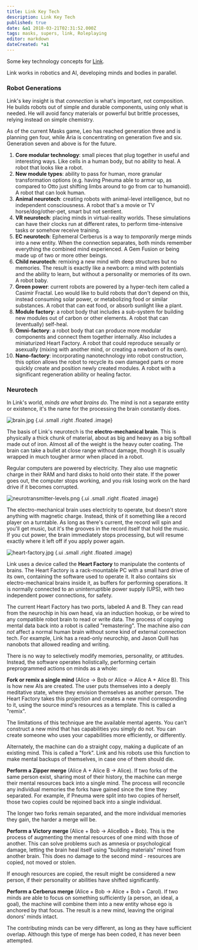 ```yaml
---
title: Link Key Tech
description: Link Key Tech
published: true
date: &a1 2018-03-21T02:31:52.000Z
tags: masks, supers, link, Roleplaying
editor: markdown
dateCreated: *a1
---
```


Some key technology concepts for [Link](/2017/08/07/link/).

<!-- more -->

Link works in robotics and AI, developing minds and bodies in parallel.

### Robot Generations

Link's key insight is that _connection_ is what's important, not composition.
He builds robots out of simple and durable components, using only what is needed.
He will avoid fancy materials or powerful but brittle processes, relying instead on simple chemistry.

As of the current Masks game, Leo has reached generation three and is planning gen four, while Aria is concentrating on generation five and six.
Generation seven and above is for the future.

1. **Core modular technology**: small pieces that plug together in useful and interesting ways. Like cells in a human body, but no ability to heal. A robot that looks like a robot.
2. **New module types**: ability to pass for human, more granular transformation options (e.g. having Pneuma able to armor up, as compared to Otto just shifting limbs around to go from car to humanoid). A robot that can look human.
3. **Animal neurotech**: creating robots with animal-level intelligence, but no independent consciousness. A robot that's a movie or TV horse/dog/other-pet, smart but not sentient.
4. **VR neurotech**: placing minds in virtual-reality worlds. These simulations can have their clocks run at different rates, to perform time-intensive tasks or somehow receive training.
5. **EC neurotech**: Ephemeral Cerberus is a way to _temporarily_ merge minds into a new entity. When the connection separates, both minds remember everything the combined mind experienced. A Gem Fusion or being made up of two or more other beings.
6. **Child neurotech**: remixing a new mind with deep structures but no memories. The result is exactly like a newborn: a mind with potentials and the ability to learn, but without a personality or memories of its own. A robot baby.
7. **Green power**: current robots are powered by a hyper-tech item called a Casimir Fractal. Leo would like to build robots that don't depend on this, instead consuming solar power, or metabolizing food or similar substances. A robot that can eat food, or absorb sunlight like a plant.
8. **Module factory**: a robot body that includes a sub-system for building new modules out of carbon or other elements. A robot that can (eventually) self-heal.
9. **Omni-factory**: a robot body that can produce more modular components and connect them together internally. Also includes a miniaturized Heart Factory. A robot that could reproduce sexually or asexually (mixing with another mind, or creating a newborn of its own).
10. **Nano-factory**: incorporating nanotechnology into robot construction, this option allows the robot to recycle its own damaged parts or more quickly create and position newly created modules. A robot with a significant regeneration ability or healing factor.

### Neurotech

In Link's world, _minds are what brains do_.
The mind is not a separate entity or existence,
it's the name for the processing the brain constantly does.

![brain.jpg](/assets/link-key-tech/brain.jpg) {.ui .small .right .floated .image}

The basis of Link's neurotech is the **electro-mechanical brain**.
This is physically a thick chunk of material,
about as big and heavy as a big softball made out of iron.
Almost all of the weight is the heavy outer coating.
The brain can take a bullet at close range without damage,
though it is usually wrapped in much tougher armor when placed in a robot.

Regular computers are powered by electricity.
They also use magnetic charge in their RAM and hard disks to hold onto their state.
If the power goes out, the computer stops working,
and you risk losing work on the hard drive if it becomes corrupted.

![neurotransmitter-levels.png](/assets/link-key-tech/neurotransmitter-levels.png) {.ui .small .right .floated .image}

The electro-mechanical brain uses electricity to operate, but doesn't store anything with magnetic charge.
Instead, think of it something like a record player on a turntable.
As long as there's current, the record will spin and you'll get music,
but it's the grooves in the record itself that hold the music.
If you cut power, the brain immediately stops processing,
but will resume exactly where it left off if you apply power again.

![heart-factory.jpg](/assets/link-key-tech/heart-factory.jpg) {.ui .small .right .floated .image}

Link uses a device called the **Heart Factory**
to manipulate the contents of brains.
The Heart Factory is a rack-mountable PC with a small hard drive of its own,
containing the software used to operate it.
It also contains six electro-mechanical brains inside it,
as buffers for performing operations.
It is normally connected to an uninterruptible power supply (UPS),
with two independent power connections, for safety.

The current Heart Factory has two ports, labeled A and B.
They can read from the neurochip in his own head, via an induction hookup,
or be wired to any compatible robot brain to read or write data.
The process of copying mental data back into a robot is called "remastering".
The machine also _can not_ affect a normal human brain
without some kind of external connection tech.
For example, Link has a read-only neurochip, and Jason Quill has nanobots that allowed reading and writing.

There is no way to selectively modify memories, personality, or attitudes.
Instead, the software operates holistically, performing certain preprogrammed actions on minds as a whole:

**Fork or remix a single mind** (Alice -> Bob or Alice -> Alice A + Alice B).
This is how new AIs are created.
The user puts themselves into a deeply meditative state, where they envision themselves as another person.
The Heart Factory takes this projection and creates a new mind corresponding to it,
using the source mind's resources as a template.
This is called a "remix".

The limitations of this technique are the available mental agents.
You can't construct a new mind that has capabilities you simply do not.
You can create someone who uses your capabilities more efficiently, or differently.

Alternately, the machine can do a straight copy,
making a duplicate of an existing mind.
This is called a "fork".
Link and his robots use this function to make mental backups of themselves,
in case one of them should die.

**Perform a Zipper merge** (Alice A + Alice B -> Alice).
If two forks of the same person exist, sharing most of their history,
the machine can merge their mental resources back into a single mind.
The process will reconcile any individual memories the forks have gained since the time they separated.
For example, if Pneuma were split into two copies of herself,
those two copies could be rejoined back into a single individual.

The longer two forks remain separated, and the more individual memories they gain, the harder a merge will be.

**Perform a Victory merge** (Alice + Bob -> AliceBob + Bob).
This is the process of augmenting the mental resources of one mind with those of another.
This can solve problems such as amnesia or psychological damage,
letting the brain heal itself using "building materials" mined from another brain.
This does no damage to the second mind - resources are copied, not moved or stolen.

If enough resources are copied, the result might be considered a new person,
if their personality or abilities have shifted significantly.

**Perform a Cerberus merge** (Alice + Bob -> Alice + Bob + Carol).
If two minds are able to focus on something sufficiently (a person, an ideal, a goal),
the machine will combine them into a new entity whose ego is anchored by that focus.
The result is a new mind, leaving the original donors' minds intact.

The contributing minds can be very different, as long as they have sufficient overlap.
Although this type of merge has been coded, it has never been attempted.
